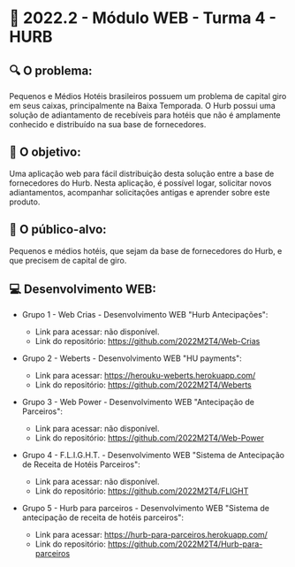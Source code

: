 # 🙋‍ 2022.2 - Módulo WEB - Turma 4 - HURB

## 🔍 O problema:
Pequenos e Médios Hotéis brasileiros possuem um problema de capital giro em seus caixas, principalmente na Baixa Temporada. O Hurb possui uma solução de adiantamento de recebíveis para hotéis que não é amplamente conhecido e distribuído na sua base de fornecedores.

## 🎯 O objetivo:
Uma aplicação web para fácil distribuição desta solução entre a base de fornecedores do Hurb. Nesta aplicação, é possível logar, solicitar novos adiantamentos, acompanhar solicitações antigas e aprender sobre este produto.

## 🧩 O público-alvo:
Pequenos e médios hotéis, que sejam da base de fornecedores do Hurb, e que precisem de capital de giro.

## 💻 Desenvolvimento WEB:

- Grupo 1 - Web Crias - Desenvolvimento WEB "Hurb Antecipações":
  - Link para acessar: não disponível.
  - Link do repositório: https://github.com/2022M2T4/Web-Crias

- Grupo 2 - Weberts - Desenvolvimento WEB "HU payments":
  - Link para acessar: https://herouku-weberts.herokuapp.com/
  - Link do repositório: https://github.com/2022M2T4/Weberts
  
- Grupo 3 - Web Power - Desenvolvimento WEB "Antecipação de Parceiros":
  - Link para acessar: não disponível.
  - Link do repositório: https://github.com/2022M2T4/Web-Power
  
- Grupo 4 - F.L.I.G.H.T. - Desenvolvimento WEB "Sistema de Antecipação de Receita de Hotéis Parceiros":
  - Link para acessar: não disponível.
  - Link do repositório: https://github.com/2022M2T4/FLIGHT
  
- Grupo 5 - Hurb para parceiros - Desenvolvimento WEB "Sistema de antecipação de receita de hotéis parceiros":
  - Link para acessar: https://hurb-para-parceiros.herokuapp.com/
  - Link do repositório: https://github.com/2022M2T4/Hurb-para-parceiros
